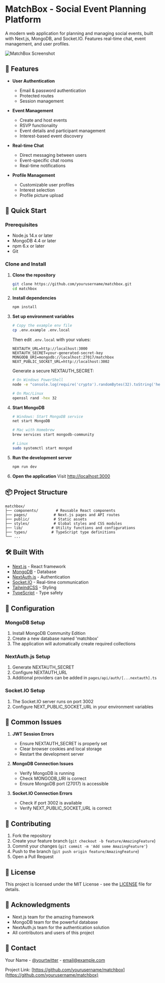 # MatchBox - Social Event Planning Platform

A modern web application for planning and managing social events, built with Next.js, MongoDB, and Socket.IO. Features real-time chat, event management, and user profiles.

![MatchBox Screenshot](screenshot.png)

## 🌟 Features

- **User Authentication**
  - Email & password authentication
  - Protected routes
  - Session management

- **Event Management**
  - Create and host events
  - RSVP functionality
  - Event details and participant management
  - Interest-based event discovery

- **Real-time Chat**
  - Direct messaging between users
  - Event-specific chat rooms
  - Real-time notifications

- **Profile Management**
  - Customizable user profiles
  - Interest selection
  - Profile picture upload

## 🚀 Quick Start

### Prerequisites

- Node.js 14.x or later
- MongoDB 4.4 or later
- npm 6.x or later
- Git

### Clone and Install

1. **Clone the repository**
   ```bash
   git clone https://github.com/yourusername/matchbox.git
   cd matchbox
   ```

2. **Install dependencies**
   ```bash
   npm install
   ```

3. **Set up environment variables**
   ```bash
   # Copy the example env file
   cp .env.example .env.local
   ```
   Then edit `.env.local` with your values:
   ```env
   NEXTAUTH_URL=http://localhost:3000
   NEXTAUTH_SECRET=your-generated-secret-key
   MONGODB_URI=mongodb://localhost:27017/matchbox
   NEXT_PUBLIC_SOCKET_URL=http://localhost:3002
   ```

   Generate a secure NEXTAUTH_SECRET:
   ```bash
   # On Windows PowerShell
   node -e "console.log(require('crypto').randomBytes(32).toString('hex'))"
   
   # On Mac/Linux
   openssl rand -hex 32
   ```

4. **Start MongoDB**
   ```bash
   # Windows: Start MongoDB service
   net start MongoDB

   # Mac with Homebrew
   brew services start mongodb-community

   # Linux
   sudo systemctl start mongod
   ```

5. **Run the development server**
   ```bash
   npm run dev
   ```

6. **Open the application**
   Visit [http://localhost:3000](http://localhost:3000)

## 📦 Project Structure

```
matchbox/
├── components/        # Reusable React components
├── pages/            # Next.js pages and API routes
├── public/           # Static assets
├── styles/           # Global styles and CSS modules
├── lib/             # Utility functions and configurations
├── types/           # TypeScript type definitions
└── ...
```

## 🛠️ Built With

- [Next.js](https://nextjs.org/) - React framework
- [MongoDB](https://www.mongodb.com/) - Database
- [NextAuth.js](https://next-auth.js.org/) - Authentication
- [Socket.IO](https://socket.io/) - Real-time communication
- [TailwindCSS](https://tailwindcss.com/) - Styling
- [TypeScript](https://www.typescriptlang.org/) - Type safety

## 🔧 Configuration

### MongoDB Setup

1. Install MongoDB Community Edition
2. Create a new database named 'matchbox'
3. The application will automatically create required collections

### NextAuth.js Setup

1. Generate NEXTAUTH_SECRET
2. Configure NEXTAUTH_URL
3. Additional providers can be added in `pages/api/auth/[...nextauth].ts`

### Socket.IO Setup

1. The Socket.IO server runs on port 3002
2. Configure NEXT_PUBLIC_SOCKET_URL in your environment variables

## 🚨 Common Issues

1. **JWT Session Errors**
   - Ensure NEXTAUTH_SECRET is properly set
   - Clear browser cookies and local storage
   - Restart the development server

2. **MongoDB Connection Issues**
   - Verify MongoDB is running
   - Check MONGODB_URI is correct
   - Ensure MongoDB port (27017) is accessible

3. **Socket.IO Connection Errors**
   - Check if port 3002 is available
   - Verify NEXT_PUBLIC_SOCKET_URL is correct

## 🤝 Contributing

1. Fork the repository
2. Create your feature branch (`git checkout -b feature/AmazingFeature`)
3. Commit your changes (`git commit -m 'Add some AmazingFeature'`)
4. Push to the branch (`git push origin feature/AmazingFeature`)
5. Open a Pull Request

## 📝 License

This project is licensed under the MIT License - see the [LICENSE](LICENSE) file for details.

## 🙏 Acknowledgments

- Next.js team for the amazing framework
- MongoDB team for the powerful database
- NextAuth.js team for the authentication solution
- All contributors and users of this project

## 📧 Contact

Your Name - [@yourtwitter](https://twitter.com/yourtwitter) - email@example.com

Project Link: [https://github.com/yourusername/matchbox](https://github.com/yourusername/matchbox) 
